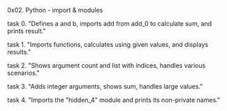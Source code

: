 0x02. Python - import & modules

task 0.
"Defines a and b, imports add from add_0 to calculate sum, and prints result."

task 1.
"Imports functions, calculates using given values, and displays results."

task 2.
"Shows argument count and list with indices, handles various scenarios."

task 3.
"Adds integer arguments, shows sum, handles large values."

task 4.
"Imports the "hidden_4" module and prints its non-private names."
